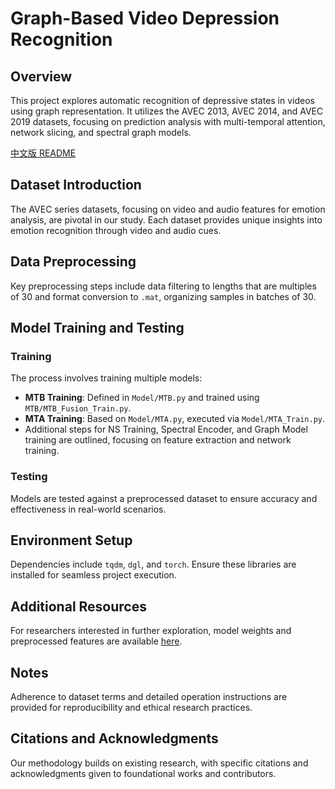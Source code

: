 # Graph-Based Video Depression Recognition

## Overview

This project explores automatic recognition of depressive states in videos using graph representation. It utilizes the AVEC 2013, AVEC 2014, and AVEC 2019 datasets, focusing on prediction analysis with multi-temporal attention, network slicing, and spectral graph models.

[中文版 README](README_zh.md)

## Dataset Introduction

The AVEC series datasets, focusing on video and audio features for emotion analysis, are pivotal in our study. Each dataset provides unique insights into emotion recognition through video and audio cues.

## Data Preprocessing

Key preprocessing steps include data filtering to lengths that are multiples of 30 and format conversion to `.mat`, organizing samples in batches of 30.

## Model Training and Testing

### Training

The process involves training multiple models:
- **MTB Training**: Defined in `Model/MTB.py` and trained using `MTB/MTB_Fusion_Train.py`.
- **MTA Training**: Based on `Model/MTA.py`, executed via `Model/MTA_Train.py`.
- Additional steps for NS Training, Spectral Encoder, and Graph Model training are outlined, focusing on feature extraction and network training.

### Testing

Models are tested against a preprocessed dataset to ensure accuracy and effectiveness in real-world scenarios.

## Environment Setup

Dependencies include `tqdm`, `dgl`, and `torch`. Ensure these libraries are installed for seamless project execution.

## Additional Resources

For researchers interested in further exploration, model weights and preprocessed features are available [here](link).

## Notes

Adherence to dataset terms and detailed operation instructions are provided for reproducibility and ethical research practices.

## Citations and Acknowledgments

Our methodology builds on existing research, with specific citations and acknowledgments given to foundational works and contributors.


